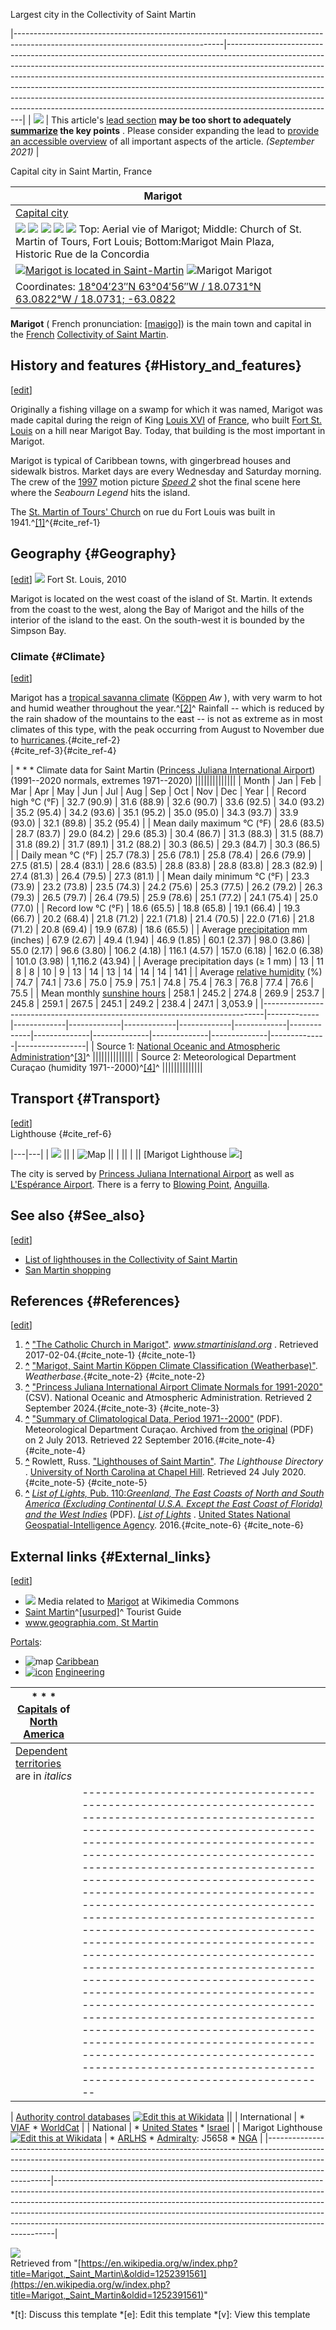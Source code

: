 Largest city in the Collectivity of Saint Martin

|----------------------------------------------------------------------------------------------------------------------------------|---------------------------------------------------------------------------------------------------------------------------------------------------------------------------------------------------------------------------------------------------------------------------------------------------------------------------------------------------------------------------------------------------------------------------------------------------------------------------------------------------------------|
| [![](//upload.wikimedia.org/wikipedia/en/thumb/6/6c/Wiki_letter_w.svg/40px-Wiki_letter_w.svg.png)](/wiki/File:Wiki_letter_w.svg) | This article's [lead section](/wiki/Wikipedia:Manual_of_Style/Lead_section#Length "Wikipedia:Manual of Style/Lead section") **may be too short to adequately [summarize](/wiki/Wikipedia:Summary_style "Wikipedia:Summary style") the key points** . Please consider expanding the lead to [provide an accessible overview](/wiki/Wikipedia:Manual_of_Style/Lead_section#Provide_an_accessible_overview "Wikipedia:Manual of Style/Lead section") of all important aspects of the article. *(September 2021)* |

Capital city in Saint Martin, France

| Marigot ||
|---|---|
| [Capital city](/wiki/Capital_city "Capital city") ||
| [![](//upload.wikimedia.org/wikipedia/commons/thumb/e/e7/Marigot_2.jpg/280px-Marigot_2.jpg)](/wiki/File:Marigot_2.jpg) [![](//upload.wikimedia.org/wikipedia/commons/thumb/b/be/Eglise_Catholique_de_Marigot_%286546099035%29.jpg/139px-Eglise_Catholique_de_Marigot_%286546099035%29.jpg)](/wiki/File:Eglise_Catholique_de_Marigot_(6546099035).jpg) [![](//upload.wikimedia.org/wikipedia/commons/thumb/b/bc/Cannon_Protection_%286546068937%29.jpg/139px-Cannon_Protection_%286546068937%29.jpg)](/wiki/File:Cannon_Protection_(6546068937).jpg) [![](//upload.wikimedia.org/wikipedia/commons/thumb/1/15/Marigot_Market_with_Bandshell_%286546077509%29.jpg/139px-Marigot_Market_with_Bandshell_%286546077509%29.jpg)](/wiki/File:Marigot_Market_with_Bandshell_(6546077509).jpg) [![](//upload.wikimedia.org/wikipedia/commons/thumb/c/c1/Historic_Rue_de_la_Concordia_%286546069851%29.jpg/139px-Historic_Rue_de_la_Concordia_%286546069851%29.jpg)](/wiki/File:Historic_Rue_de_la_Concordia_(6546069851).jpg) Top: Aerial vie of Marigot; Middle: Church of St. Martin of Tours, Fort Louis; Bottom:Marigot Main Plaza, Historic Rue de la Concordia ||
| [![Marigot is located in Saint-Martin](//upload.wikimedia.org/wikipedia/commons/thumb/f/f4/Saint-Martin_collectivity_location_map.svg/250px-Saint-Martin_collectivity_location_map.svg.png)](/wiki/File:Saint-Martin_collectivity_location_map.svg "Marigot is located in Saint-Martin") ![Marigot](//upload.wikimedia.org/wikipedia/commons/thumb/0/0c/Red_pog.svg/6px-Red_pog.svg.png) Marigot ||
| Coordinates: [18°04′23″N 63°04′56″W﻿ / ﻿18.0731°N 63.0822°W﻿ / 18.0731; -63.0822](https://geohack.toolforge.org/geohack.php?pagename=Marigot,_Saint_Martin&params=18.0731_N_63.0822_W_type:city_region:FR-MF) ||

**Marigot** (
French pronunciation: [\[maʁiɡo\]](/wiki/Help:IPA/French "Help:IPA/French")) is the main town and capital in the [French](/wiki/France "France") [Collectivity of Saint Martin](/wiki/Collectivity_of_Saint_Martin "Collectivity of Saint Martin").  

History and features {#History_and_features}
--------------------------------------------

\[[edit](/w/index.php?title=Marigot,_Saint_Martin&action=edit&section=1 "Edit section: History and features")\]

Originally a fishing village on a swamp for which it was named, Marigot was made capital during the reign of King [Louis XVI](/wiki/Louis_XVI "Louis XVI") of [France](/wiki/Kingdom_of_France "Kingdom of France"), who built [Fort St. Louis](/wiki/Fort_Louis_(Saint_Martin) "Fort Louis (Saint Martin)") on a hill near Marigot Bay. Today, that building is the most important in Marigot.

Marigot is typical of Caribbean towns, with gingerbread houses and sidewalk bistros. Market days are every Wednesday and Saturday morning. The crew of the [1997](/wiki/1997_in_film "1997 in film") motion picture *[Speed 2](/wiki/Speed_2 "Speed 2")* shot the final scene here where the *Seabourn Legend* hits the island.

The [St. Martin of Tours' Church](/wiki/St._Martin_of_Tours%27_Church,_Marigot "St. Martin of Tours' Church, Marigot") on rue du Fort Louis was built in 1941.^[\[1\]](#cite_note-1)^{#cite_ref-1}  

Geography {#Geography}
----------------------

\[[edit](/w/index.php?title=Marigot,_Saint_Martin&action=edit&section=2 "Edit section: Geography")\]
[![](//upload.wikimedia.org/wikipedia/commons/thumb/0/08/Saint_Martin_Fort_Louis_2010.jpg/150px-Saint_Martin_Fort_Louis_2010.jpg)](/wiki/File:Saint_Martin_Fort_Louis_2010.jpg) Fort St. Louis, 2010

Marigot is located on the west coast of the island of St. Martin. It extends from the coast to the west, along the Bay of Marigot and the hills of the interior of the island to the east. On the south-west it is bounded by the Simpson Bay.  

### Climate {#Climate}

\[[edit](/w/index.php?title=Marigot,_Saint_Martin&action=edit&section=3 "Edit section: Climate")\]

Marigot has a [tropical savanna climate](/wiki/Tropical_savanna_climate "Tropical savanna climate") ([Köppen](/wiki/K%C3%B6ppen_climate_classification "Köppen climate classification") *Aw* ), with very warm to hot and humid weather throughout the year.^[\[2\]](#cite_note-2)^ Rainfall -- which is reduced by the rain shadow of the mountains to the east -- is not as extreme as in most climates of this type, with the peak occurring from August to November due to [hurricanes](/wiki/Hurricane "Hurricane").{#cite_ref-2}  
{#cite_ref-3}{#cite_ref-4}

| * [](/wiki/Template:Saint_Martin_weatherbox "Template:Saint Martin weatherbox") * [](/w/index.php?title=Template_talk:Saint_Martin_weatherbox&action=edit&redlink=1 "Template talk:Saint Martin weatherbox (page does not exist)") * [](/wiki/Special:EditPage/Template:Saint_Martin_weatherbox "Special:EditPage/Template:Saint Martin weatherbox") Climate data for Saint Martin ([Princess Juliana International Airport](/wiki/Princess_Juliana_International_Airport "Princess Juliana International Airport")) (1991--2020 normals, extremes 1971--2020) ||||||||||||||
|                                    Month                                     |     Jan     |     Feb     |     Mar     |     Apr     |     May     |     Jun     |     Jul     |     Aug      |     Sep      |     Oct      |     Nov      |     Dec      |      Year       |
|                             Record high °C (°F)                              | 32.7 (90.9) | 31.6 (88.9) | 32.6 (90.7) | 33.6 (92.5) | 34.0 (93.2) | 35.2 (95.4) | 34.2 (93.6) | 35.1 (95.2)  | 35.0 (95.0)  | 34.3 (93.7)  | 33.9 (93.0)  | 32.1 (89.8)  |   35.2 (95.4)   |
|                          Mean daily maximum °C (°F)                          | 28.6 (83.5) | 28.7 (83.7) | 29.0 (84.2) | 29.6 (85.3) | 30.4 (86.7) | 31.3 (88.3) | 31.5 (88.7) | 31.8 (89.2)  | 31.7 (89.1)  | 31.2 (88.2)  | 30.3 (86.5)  | 29.3 (84.7)  |   30.3 (86.5)   |
|                              Daily mean °C (°F)                              | 25.7 (78.3) | 25.6 (78.1) | 25.8 (78.4) | 26.6 (79.9) | 27.5 (81.5) | 28.4 (83.1) | 28.6 (83.5) | 28.8 (83.8)  | 28.8 (83.8)  | 28.3 (82.9)  | 27.4 (81.3)  | 26.4 (79.5)  |   27.3 (81.1)   |
|                          Mean daily minimum °C (°F)                          | 23.3 (73.9) | 23.2 (73.8) | 23.5 (74.3) | 24.2 (75.6) | 25.3 (77.5) | 26.2 (79.2) | 26.3 (79.3) | 26.5 (79.7)  | 26.4 (79.5)  | 25.9 (78.6)  | 25.1 (77.2)  | 24.1 (75.4)  |   25.0 (77.0)   |
|                              Record low °C (°F)                              | 18.6 (65.5) | 18.8 (65.8) | 19.1 (66.4) | 19.3 (66.7) | 20.2 (68.4) | 21.8 (71.2) | 22.1 (71.8) | 21.4 (70.5)  | 22.0 (71.6)  | 21.8 (71.2)  | 20.8 (69.4)  | 19.9 (67.8)  |   18.6 (65.5)   |
|   Average [precipitation](/wiki/Precipitation "Precipitation") mm (inches)   | 67.9 (2.67) | 49.4 (1.94) | 46.9 (1.85) | 60.1 (2.37) | 98.0 (3.86) | 55.0 (2.17) | 96.6 (3.80) | 106.2 (4.18) | 116.1 (4.57) | 157.0 (6.18) | 162.0 (6.38) | 101.0 (3.98) | 1,116.2 (43.94) |
|                     Average precipitation days (≥ 1 mm)                      |     13      |     11      |      8      |      8      |     10      |      9      |     13      |      14      |      13      |      14      |      14      |      14      |       141       |
| Average [relative humidity](/wiki/Relative_humidity "Relative humidity") (%) |    74.7     |    74.1     |    73.6     |    75.0     |    75.9     |    75.1     |    74.8     |     75.4     |     76.3     |     76.8     |     77.4     |     76.6     |      75.5       |
|  Mean monthly [sunshine hours](/wiki/Sunshine_duration "Sunshine duration")  |    258.1    |    245.2    |    274.8    |    269.9    |    253.7    |    245.8    |    259.1    |    267.5     |    245.1     |    249.2     |    238.4     |    247.1     |     3,053.9     |
|------------------------------------------------------------------------------|-------------|-------------|-------------|-------------|-------------|-------------|-------------|--------------|--------------|--------------|--------------|--------------|-----------------|
| Source 1: [National Oceanic and Atmospheric Administration](/wiki/National_Oceanic_and_Atmospheric_Administration "National Oceanic and Atmospheric Administration")^[\[3\]](#cite_note-3)^                                                                    ||||||||||||||
| Source 2: Meteorological Department Curaçao (humidity 1971--2000)^[\[4\]](#cite_note-4)^                                                                                                                                                                       ||||||||||||||

Transport {#Transport}
----------------------

\[[edit](/w/index.php?title=Marigot,_Saint_Martin&action=edit&section=4 "Edit section: Transport")\]  
Lighthouse
{#cite_ref-6}

|---|---|
| [![](//upload.wikimedia.org/wikipedia/commons/thumb/7/72/Phare%2C_pointe_du_Marigot_01.jpg/220px-Phare%2C_pointe_du_Marigot_01.jpg)](/wiki/File:Phare,_pointe_du_Marigot_01.jpg) ||
| ![Map](https://maps.wikimedia.org/img/osm-intl,12,a,a,270x200.png?lang=en&domain=en.wikipedia.org&title=Marigot%2C_Saint_Martin&revid=1252391561&groups=_ce7c7fd0097132a7e9c1f53ec39d69d68ba62899) ||
|      ||
|      ||
[Marigot Lighthouse [![](//upload.wikimedia.org/wikipedia/commons/thumb/c/c7/Commons_to_Wikidata_QuickStatements.svg/20px-Commons_to_Wikidata_QuickStatements.svg.png)](https://quickstatements.toolforge.org/#/v1=Q106901459%7CP31%7CQ39715%7C%7CQ106901459%7CP571%7C%2B-00-00T00%3A00%3A00Z%2F9%7CS143%7CQ328)]

The city is served by [Princess Juliana International Airport](/wiki/Princess_Juliana_International_Airport "Princess Juliana International Airport") as well as [L'Espérance Airport](/wiki/L%27Esp%C3%A9rance_Airport "L'Espérance Airport"). There is a ferry to [Blowing Point](/wiki/Blowing_Point "Blowing Point"), [Anguilla](/wiki/Anguilla "Anguilla").  

See also {#See_also}
--------------------

\[[edit](/w/index.php?title=Marigot,_Saint_Martin&action=edit&section=5 "Edit section: See also")\]

* [List of lighthouses in the Collectivity of Saint Martin](/wiki/List_of_lighthouses_in_the_Collectivity_of_Saint_Martin "List of lighthouses in the Collectivity of Saint Martin")
* [San Martin shopping](/wiki/Saint_Martin_(island)#Shopping "Saint Martin (island)")

References {#References}
------------------------

\[[edit](/w/index.php?title=Marigot,_Saint_Martin&action=edit&section=6 "Edit section: References")\]  
1. **[\^](#cite_ref-1)** ["The Catholic Church in Marigot"](http://www.stmartinisland.org/even-more-st-martin-island/st-martin-focus-of-the-month/93-specials/384-the-catholic-church-in-marigot.html). *www.stmartinisland.org* . Retrieved 2017-02-04.{#cite_note-1}
{#cite_note-1}
2. **[\^](#cite_ref-2)** ["Marigot, Saint Martin Köppen Climate Classification (Weatherbase)"](http://www.weatherbase.com/weather/weather-summary.php3?s=788660&cityname=Marigot%2C+Saint+Martin&units=). *Weatherbase*.{#cite_note-2}
{#cite_note-2}
3. **[\^](#cite_ref-3)** ["Princess Juliana International Airport Climate Normals for 1991-2020"](https://www.ncei.noaa.gov/data/oceans/archive/arc0216/0253808/5.5/data/0-data/Region-4-WMO-Normals-9120/Curacao_and_SintMaarten/CSV/PRINCESS_JULIANA_INTERNATIONAL_AIRPORT_78866.csv) (CSV). National Oceanic and Atmospheric Administration. Retrieved 2 September 2024.{#cite_note-3}
{#cite_note-3}
4. **[\^](#cite_ref-4)** ["Summary of Climatological Data, Period 1971--2000"](https://web.archive.org/web/20130702091351/http://www.meteo.an/Include/Climate2/documents/CLIM_SUM_SXM.pdf) (PDF). Meteorological Department Curaçao. Archived from [the original](http://meteo.cw/Data_www/Climate/documents/CLIM_SUM_SXM.pdf) (PDF) on 2 July 2013. Retrieved 22 September 2016.{#cite_note-4}
{#cite_note-4}
5. **[\^](#cite_ref-5)** Rowlett, Russ. ["Lighthouses of Saint Martin"](https://www.ibiblio.org/lighthouse/maf.htm). *The Lighthouse Directory* . [University of North Carolina at Chapel Hill](/wiki/University_of_North_Carolina_at_Chapel_Hill "University of North Carolina at Chapel Hill"). Retrieved 24 July 2020.{#cite_note-5}
{#cite_note-5}
6. **[\^](#cite_ref-6)** [*List of Lights,* Pub. 110:*Greenland, The East Coasts of North and South America (Excluding Continental U.S.A. Except the East Coast of Florida) and the West Indies*](https://msi.nga.mil/api/publications/download?key=16694312/SFH00000/UpdatedPub110bk.pdf&type=view) (PDF). *[List of Lights](/wiki/List_of_Lights "List of Lights")* . [United States National Geospatial-Intelligence Agency](/wiki/National_Geospatial-Intelligence_Agency "National Geospatial-Intelligence Agency"). 2016.{#cite_note-6}
{#cite_note-6}  

External links {#External_links}
--------------------------------

\[[edit](/w/index.php?title=Marigot,_Saint_Martin&action=edit&section=7 "Edit section: External links")\]

* [![](//upload.wikimedia.org/wikipedia/en/thumb/4/4a/Commons-logo.svg/12px-Commons-logo.svg.png)](/wiki/File:Commons-logo.svg) Media related to [Marigot](https://commons.wikimedia.org/wiki/Category:Marigot "commons:Category:Marigot") at Wikimedia Commons
* [Saint Martin](https://web.archive.org/web/20140222174213/http://about-saintmartin.com/marigot/)^[\[usurped\]](/wiki/Template:Usurped/doc "Template:Usurped/doc")^ Tourist Guide
* [www.geographia.com, St Martin](http://www.geographia.com/st-martin/smpnt01.htm)

[Portals](/wiki/Wikipedia:Contents/Portals "Wikipedia:Contents/Portals"):

* ![map](//upload.wikimedia.org/wikipedia/commons/thumb/6/6b/Relief_Map_of_Caribbean.png/21px-Relief_Map_of_Caribbean.png) [Caribbean](/wiki/Portal:Caribbean "Portal:Caribbean")
* [![icon](//upload.wikimedia.org/wikipedia/commons/thumb/7/7a/Nuvola_apps_kcmsystem.svg/19px-Nuvola_apps_kcmsystem.svg.png)](/wiki/File:Nuvola_apps_kcmsystem.svg) [Engineering](/wiki/Portal:Engineering "Portal:Engineering")  

| * [](/wiki/Template:List_of_North_American_capitals "Template:List of North American capitals") * [](/wiki/Template_talk:List_of_North_American_capitals "Template talk:List of North American capitals") * [](/wiki/Special:EditPage/Template:List_of_North_American_capitals "Special:EditPage/Template:List of North American capitals") [Capitals](/wiki/Capital_city "Capital city") of [North America](/wiki/North_America "North America") ||
|---|---|
| [Dependent territories](/wiki/Dependent_territory "Dependent territory") are in *italics* ||
| |--------------------------------------------------------------------------------------------------------------------------------------------------------------------------------------------------------------------------------------------------------------------------------------------------------------------------------------------------------------------------------------------------------------------------------------------------------------------------------------------------------------------------------------------------------------------------------------------------------------------------------------------------------------------------------------------------------------------------------------------------------------------------------------------------------------------------------------------------------------------------------------------------|-------------------------------------------------------------------------------------------------------------------------------------------------------------------------------------------------------------------------------------------------------------------------------------------------------------------------------------------------------------------------------------------------------------------------------------------------------------------------------------------------------------------------------------------------------------------------------------------------------------------------------------------------------------------------------------------------------------|-----------------------------------------------------------------------------------------------------------------------------------------------------------------------------------------------------------------------------------------------------------------------------------------------------------------------------------------------------------------------------------------------------------------------------------------------------------------------------------------------------------------------------------------------------------------------------------------------------------------------------------------------------------------------------------------------------------------------------------------------------------------------------------------------------------------------------------------------------------------------| | * [Basseterre](/wiki/Basseterre "Basseterre"), St. Kitts and Nevis * [Belmopan](/wiki/Belmopan "Belmopan"), Belize * [Bridgetown](/wiki/Bridgetown "Bridgetown"), Barbados * [Castries](/wiki/Castries "Castries"), St. Lucia * *[Charlotte Amalie](/wiki/Charlotte_Amalie,_U.S._Virgin_Islands "Charlotte Amalie, U.S. Virgin Islands"), U.S. Virgin Islands (US)* * *[Cockburn Town](/wiki/Cockburn_Town "Cockburn Town"), Turks and Caicos (UK)* * *[George Town](/wiki/George_Town,_Cayman_Islands "George Town, Cayman Islands"), Cayman Islands (UK)* * [Guatemala City](/wiki/Guatemala_City "Guatemala City"), Guatemala * *[Hamilton](/wiki/Hamilton,_Bermuda "Hamilton, Bermuda"), Bermuda (UK)* * [Havana](/wiki/Havana "Havana"), Cuba * [Kingston](/wiki/Kingston,_Jamaica "Kingston, Jamaica"), Jamaica * [Kingstown](/wiki/Kingstown "Kingstown"), St. Vincent and the Grenadines | * [Managua](/wiki/Managua "Managua"), Nicaragua * [Mexico City](/wiki/Mexico_City "Mexico City"), Mexico * [Nassau](/wiki/Nassau,_Bahamas "Nassau, Bahamas"), The Bahamas * *[Nuuk](/wiki/Nuuk "Nuuk"), Greenland (Denmark)* * [Ottawa](/wiki/Ottawa "Ottawa"), (*National Capital Region*), Canada * [Panama City](/wiki/Panama_City "Panama City"), Panama * *[Plymouth](/wiki/Plymouth,_Montserrat "Plymouth, Montserrat") ([de jure](/wiki/De_jure "De jure")) • [Brades](/wiki/Brades "Brades") ([de facto](/wiki/De_facto "De facto")), Montserrat (UK)* * [Port-au-Prince](/wiki/Port-au-Prince "Port-au-Prince"), Haiti * [Port of Spain](/wiki/Port_of_Spain "Port of Spain"), Trinidad and Tobago | * *[Road Town](/wiki/Road_Town "Road Town"), British Virgin Islands (UK)* * [Roseau](/wiki/Roseau "Roseau"), Dominica * [San José](/wiki/San_Jos%C3%A9,_Costa_Rica "San José, Costa Rica"), Costa Rica * *[San Juan](/wiki/San_Juan,_Puerto_Rico "San Juan, Puerto Rico"), Puerto Rico (US)* * [San Salvador](/wiki/San_Salvador "San Salvador"), El Salvador * [Santo Domingo](/wiki/Santo_Domingo "Santo Domingo"), Dominican Republic * [St. George's](/wiki/St._George%27s,_Grenada "St. George's, Grenada"), Grenada * [St. John's](/wiki/St._John%27s,_Antigua_and_Barbuda "St. John's, Antigua and Barbuda"), Antigua and Barbuda * [Tegucigalpa](/wiki/Tegucigalpa "Tegucigalpa"), Honduras * *[The Valley](/wiki/The_Valley,_Anguilla "The Valley, Anguilla"), Anguilla (UK)* * [Washington, D.C.](/wiki/Washington,_D.C. "Washington, D.C."), United States | ||

|                                                                                                                                                                    [Authority control databases](/wiki/Help:Authority_control "Help:Authority control") [![Edit this at Wikidata](//upload.wikimedia.org/wikipedia/en/thumb/8/8a/OOjs_UI_icon_edit-ltr-progressive.svg/10px-OOjs_UI_icon_edit-ltr-progressive.svg.png)](https://www.wikidata.org/wiki/Q200605#identifiers "Edit this at Wikidata")                                                                                                                                                                     ||
|                                                                                                                          International                                                                                                                           |                                                                                                                                        * [VIAF](https://viaf.org/viaf/131671836) * [WorldCat](https://id.oclc.org/worldcat/entity/E39PBJtRDWXWw6KqxpvMkY6R8C)                                                                                                                                        |
|                                                                                                                             National                                                                                                                             |                                                                                                                                  * [United States](https://id.loc.gov/authorities/no99009699) * [Israel](https://www.nli.org.il/en/authorities/987007489332305171)                                                                                                                                   |
| Marigot Lighthouse [![Edit this at Wikidata](//upload.wikimedia.org/wikipedia/en/thumb/8/8a/OOjs_UI_icon_edit-ltr-progressive.svg/10px-OOjs_UI_icon_edit-ltr-progressive.svg.png)](https://www.wikidata.org/wiki/Q106901459#identifiers "Edit this at Wikidata") | * [ARLHS](http://wlol.arlhs.com/lighthouse/STM001.html) * [Admiralty](/wiki/Admiralty_(identifier) "Admiralty (identifier)"): J5658 * [NGA](https://wikidata-externalid-url.toolforge.org/?url=https%3A%2F%2Fmsi.nga.mil%2FqueryResults%3Fpublications%2Fngalol%2Flights-buoys%3Fvolume%3D%251%26featureNumber%3D%252%26includeRemovals%3Dfalse%26output%3Dhtml&exp=(%5Cd%7B3%7D)-(.*)&id=110-14732) |
|------------------------------------------------------------------------------------------------------------------------------------------------------------------------------------------------------------------------------------------------------------------|------------------------------------------------------------------------------------------------------------------------------------------------------------------------------------------------------------------------------------------------------------------------------------------------------------------------------------------------------------------------------------------------------|

![](https://login.wikimedia.org/wiki/Special:CentralAutoLogin/start?useformat=desktop&type=1x1&usesul3=0)  
Retrieved from "[https://en.wikipedia.org/w/index.php?title=Marigot,_Saint_Martin\&oldid=1252391561](https://en.wikipedia.org/w/index.php?title=Marigot,_Saint_Martin&oldid=1252391561)"

*[t]: Discuss this template
*[e]: Edit this template
*[v]: View this template

